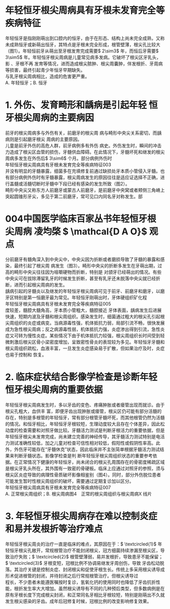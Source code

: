 # 年轻恒牙根尖周病具有牙根未发育完全等疾病特征  
年轻恒牙是指刚刚萌出到口腔内的恒牙，由于在形态、结构上尚未完全成熟，又称未成熟恒牙或新萌出恒牙，其特点是牙根未完全形成，根管壁薄，根尖孔比较大（图1）。年轻恒前牙从萌出至牙根发育完成需要$ 2\sim3$  年，而恒后牙需要$ 3\sim5$  年。年轻恒牙根尖周病是儿童常见病多发病。它破坏了根尖区牙乳头，影 、牙根不再 发育等情况，进而造成根尖脓肿、根尖周囊肿，伴发根折、牙周病等损害，最终引起青少年恒牙早期缺失。  
与乳牙根尖周病相比，造成的危害更严重。  
A. 年轻恒牙；B. 恒牙  
# 1.  外伤、发育畸形和龋病是引起年轻 恒牙根尖周病的主要病因  
前牙的根尖周病多与外伤有关，前磨牙的根尖周 病与畸形中央尖关系密切，而龋病则是引起磨牙根尖 周病的主要原因。  
儿童是前牙外伤的高危人群，前牙病例多有外伤 病史。外伤发生时，瞬间的冲击力造成了根尖区血管的损伤，牙髓供血障碍。在此情况下，牙髓坏死和继发的根尖周病多发生在外伤后$ 3\sim6$ 个月。部分病例外伤时  
年轻恒牙根尖周病具有牙根未发育完全等疾病特征003  
并没有明显的牙髓暴露，细菌多在充填修复前通过缺损处牙本质小管侵入牙髓。也有部分病例外伤时有牙髓暴露，根尖周病发生的原因往往是适应证选择不正确，进行盖髓或活髓切断时牙髓中下段已经有感染的发生所致（图2）。  
畸形中央尖又称东方人前磨牙或蒙古人前磨牙，是前磨牙中央窝或者颊侧三角嵴上突起圆锥形牙尖，多见于第二前磨牙，常可见口内同名牙对称发生。部  
# 004中国医学临床百家丛书年轻恒牙根尖周病  凌均棨 $ \mathcal{D A O}$    观点  
分前磨牙有髓角深入到中央尖中，中央尖因为折断或者磨损导致了牙髓的暴露和感染，最终引起了根尖周 病发生（图3）。畸形中央尖的折断多发生在牙萌出期，过高的畸形中央尖往往因为咀嚼硬物而折断，特别是 对颌牙已经萌出的情况。有些中央尖可在拔除滞留乳牙的时候发生折断，甚至有乳牙还未脱落中央尖就已经折断，进而引起根尖周病的发生。  
龋病引起的牙髓炎以及继发的年轻恒牙根尖周病可见于前牙、前磨牙和磨牙，以磨牙区特别是第一恒磨牙最为常见。年轻恒牙刚萌出时，牙体硬组织矿化程  
年轻恒牙根尖周病具有牙根未发育完全等疾病特征005  
度较差，髓腔大髓角高，牙本质小管粗大，髓腔接近 牙体表面，龋病发生后进展快速，短期内波及牙髓和根尖周组织。感染发生时，细菌通过粗大的根尖孔引起根尖周组织的炎症或病变。当病源毒性强，机体抵抗力弱，局部引流不畅，很快发展成为急性根尖周病；反之病源毒性弱，机体抵抗力强，炎症渗出得到引流，急性炎症又可转为慢性炎症。某些情况下由于机体抵抗力较强，根尖周组织长时间受到轻微刺激后根尖区骨小梁密度增加，呈致密性骨炎的表现较为多见。年轻恒牙牙髓和根尖周组织疏松，血液丰富，一旦发生炎症感染易于扩散，但如果治疗及时，炎症也易于控制和 恢复。  
# 2. 临床症状结合影像学检查是诊断年轻恒牙根尖周病的重要依据  
年轻恒牙根尖周病发生时，多以牙齿的变色、疼痛肿胀或者瘘管出现而就诊。由于根尖孔粗大，血供丰 富，即便牙齿出现肿胀或瘘管，根尖区仍可能有部分活髓的存在，特别是多根管的年轻恒牙，常有部分根管牙髓坏死，而其他根管仍然为活髓的情况。和恒牙相比，年轻恒牙牙根较短，生理动度较大且存在个体差异，因此松动度的检查需要和对照牙做比较。牙髓活力测试是判断牙根活力的重要依据，但是年轻恒牙根尖未发育完成，尚未建立完善的神经传导，其牙髓活力测试特别是电活力测试准确性较低，加之儿童对检查可信性相对较低，假阳性或假阴性率高。此外，外伤牙可能存在“牙髓休克”状态，因此临床并不主张简单根据牙髓活力测试结果来判断牙髓状态。影像学检查是判 断年轻恒牙根尖周组织状态的重要参考依据。在正常情况下健康的年轻恒牙，尚未闭合的根尖孔周围存在的骨密度稀疏区域是根尖牙乳头所在，其外围有一致密的骨硬板。临床上应通过对照牙的参照，须与根尖区炎症导致的病理性骨质破坏影像相鉴别（图4）。同时，部分外伤脱位患者可能发生暂时性根尖周组织的破坏，需要通过定期复诊加以区分。  
年轻恒牙根尖周病具有牙根未发育完全等疾病特征007  
A. 正常根尖周组织；B. 根尖周病图4　正常的根尖周组织与根尖周病X 线片  
# 3. 年轻恒牙根尖周病存在难以控制炎症和易并发根折等治疗难点  
年轻恒牙根尖周炎的治疗一直是临床的难点，其原因在于：$ \textcircled{1}$    年轻恒牙根尖孔敞开，常规根管治疗不能封闭根尖，冠方细菌持续渗漏至根尖区，导致治疗失败；$ \textcircled{2}$    根管壁薄弱，易并发根折，导致患牙不能保留；$ \textcircled{3}$     牙根变短，冠根比例不协调易继发牙周创伤，导致 牙齿松动脱落。其治疗关键是控制炎症、封闭根尖和促使牙根生长。传统上多采用根尖诱导成形术促进根管的封闭，并待封闭之后行常规根管治疗。但根尖诱导过  
程长，不少患者未能遵医嘱按时复诊，氢氧化钙的使用同时也降低了牙齿抗折性能，根折发生率大大增加。虽然根尖诱导有不同的几种预后类型，但多数病例是在原有牙根长度下完成根尖封闭，和正常同名牙相比牙根较短，特别是刚萌出不久就发生根尖感染的牙齿。成年后冠修复时候，冠根比例的改变影响修复效果。  
